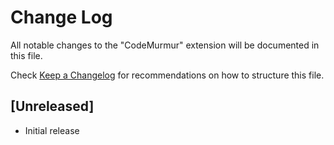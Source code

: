 # Change Log

All notable changes to the "CodeMurmur" extension will be documented in this file.

Check [Keep a Changelog](http://keepachangelog.com/) for recommendations on how to structure this file.

## [Unreleased]

- Initial release